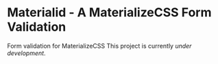 # Materialid - A MaterializeCSS Form Validation
Form validation for MaterializeCSS
This project is currently *under development*.
